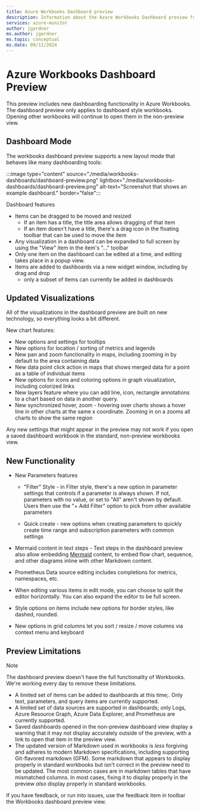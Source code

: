 ```yaml
---
title: Azure Workbooks Dashboard preview
description: Information about the Azure Workbooks Dashboard preview functionality
services: azure-monitor
author: jgardner
ms.author: jgardner
ms.topic: conceptual
ms.date: 09/12/2024
---
```


# Azure Workbooks Dashboard Preview

This preview includes new dashboarding functionality in Azure Workbooks.  The dashboard preview only applies to dashboard style workbooks. Opening other workbooks will continue to open them in the non-preview view.

## Dashboard Mode
The workbooks dashboard preview supports a new layout mode that behaves like many dashboarding tools:

:::image type="content" source="./media/workbooks-dashboards/dashboard-preview.png" lightbox="./media/workbooks-dashboards/dashboard-preview.png" alt-text="Screenshot that shows an example dashboard." border="false":::

Dashboard features
* Items can be dragged to be moved and resized
  * If an item has a title, the title area allows dragging of that item
  * If an item doesn't have a title, there's a drag icon in the floating toolbar that can be used to move the item 
* Any visualization in a dashboard can be expanded to full screen by using the "View" item in the item's "..." toolbar
* Only one item on the dashboard can be edited at a time, and editing takes place in a popup view.
* Items are added to dashboards via a new widget window, including by drag and drop
  * only a subset of items can currently be added in dashboards

## Updated Visualizations

All of the visualizations in the dashboard preview are built on new technology, so everything looks a bit different. 

New chart features:
* New options and settings for tooltips
* New options for location / sorting of metrics and legends
* New pan and zoom functionality in maps, including zooming in by default to the area containing data
* New data point click action in maps that shows merged data for a point as a table of individual items
* New options for icons and coloring options in graph visualization, including colorized links
* New layers feature where you can add line, icon, rectangle annotations to a chart based on data in another query.
* New synchronized hover, zoom - hovering over charts shows a hover line in other charts at the same x coordinate. Zooming in on a zooms all charts to show the same region

Any new settings that might appear in the preview may not work if you open a saved dashboard workbook in the standard, non-preview workbooks view.

## New Functionality

* New Parameters features
    * "Filter" Style - in Filter style, there's a new option in parameter settings that controls if a parameter is always 
      shown. If not, parameters with no value, or set to "All" aren't shown by default. Users then use the "+ Add Filter" option to
      pick from other available parameters

    * Quick create - new options when creating parameters to quickly create time range and subscription parameters with common settings


* Mermaid content in text steps - Text steps in the dashboard preview also allow embedding [Mermaid](https://mermaid.js.org/intro/) content,
  to embed flow chart, sequence, and other diagrams inline with other Markdown content.

* Prometheus Data source editing includes completions for metrics, namespaces, etc.

* When editing various items in edit mode, you can choose to split the editor horizontally. You can also expand the editor to be full screen.

* Style options on items include new options for border styles, like dashed, rounded.
* New options in grid columns let you sort / resize / move columns via context menu and keyboard 

## Preview Limitations

> [!NOTE]
> The dashboard preview doesn't have the full functionality of Workbooks. We're working every day to remove these limitations.

* A limited set of items can be added to dashboards at this time;. Only text, parameters, and query items are currently supported.
* A limited set of data sources are supported in dashboards; only Logs, Azure Resource Graph, Azure Data Explorer, and Prometheus are currently supported.
* Saved dashboards opened in the non-preview dashboard view display a warning that it may not display accurately outside of the preview, with a link to open that item in the preview view.
* The updated version of Markdown used in workbooks is *less* forgiving and adheres to modern Markdown specifications, including supporting Git-flavored markdown (GFM). Some markdown that appears to display properly in standard workbooks but isn't correct in the preview need to be updated. The most common cases are in markdown tables that have mismatched columns. In most cases, fixing it to display properly in the preview *also* display properly in standard workbooks.

If you have feedback, or run into issues, use the feedback item in toolbar the Workbooks dashboard preview view.

